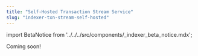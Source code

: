 ```yaml
---
title: "Self-Hosted Transaction Stream Service"
slug: "indexer-txn-stream-self-hosted"
---
```


import BetaNotice from '../../../src/components/\_indexer_beta_notice.mdx';

<BetaNotice />

Coming soon!
